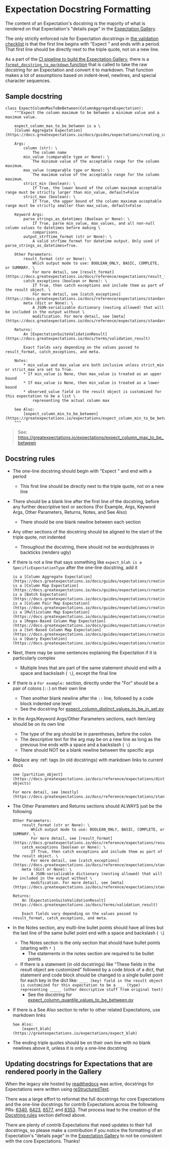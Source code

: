 Expectation Docstring Formatting
================================

The content of an Expectation's docstring is the majority of what is rendered on that Expectation's "details page" in the [Expectation Gallery](https://greatexpectations.io/expectations).

The only strictly enforced rule for Expectation docstrings in [the validation checklist](https://github.com/great-expectations/great_expectations/blob/develop/CONTRIBUTING_EXPECTATIONS.md#generate-the-expectation-validation-checklist) is that the first line begins with "Expect " and ends with a period. That first line should be directly next to the triple quote, not on a new line.

As a part of the [CI pipeline to build the Expectation Gallery](https://github.com/great-expectations/great_expectations/blob/develop/docs/expectation_gallery/1-the-build_gallery.py-script.md#the-build_gallerypy-script-in-ci), there is a [`format_docstring_to_markdown` function](https://github.com/great-expectations/great_expectations/blob/98259c16bd439904da2fd08c2e244b6684821302/assets/scripts/build_gallery.py#L601-L672) that is called to take the raw docstring for an Expectation and convert it to markdown. That function makes a lot of assumptions based on indent-level, newlines, and special character sequences.

## Sample docstring

```
class ExpectColumnMaxToBeBetween(ColumnAggregateExpectation):
    """Expect the column maximum to be between a minimum value and a maximum value.

    expect_column_max_to_be_between is a \
    [Column Aggregate Expectation](https://docs.greatexpectations.io/docs/guides/expectations/creating_custom_expectations/how_to_create_custom_column_aggregate_expectations)

    Args:
        column (str): \
            The column name
        min_value (comparable type or None): \
            The minimum value of the acceptable range for the column maximum.
        max_value (comparable type or None): \
            The maximum value of the acceptable range for the column maximum.
        strict_min (boolean): \
            If True, the lower bound of the column maximum acceptable range must be strictly larger than min_value, default=False
        strict_max (boolean): \
            If True, the upper bound of the column maximum acceptable range must be strictly smaller than max_value, default=False

    Keyword Args:
        parse_strings_as_datetimes (Boolean or None): \
            If True, parse min_value, max_values, and all non-null column values to datetimes before making \
            comparisons.
        output_strftime_format (str or None): \
            A valid strfime format for datetime output. Only used if parse_strings_as_datetimes=True.

    Other Parameters:
        result_format (str or None): \
            Which output mode to use: BOOLEAN_ONLY, BASIC, COMPLETE, or SUMMARY. \
            For more detail, see [result_format](https://docs.greatexpectations.io/docs/reference/expectations/result_format).
        catch_exceptions (boolean or None): \
            If True, then catch exceptions and include them as part of the result object. \
            For more detail, see [catch_exceptions](https://docs.greatexpectations.io/docs/reference/expectations/standard_arguments/#catch_exceptions).
        meta (dict or None): \
            A JSON-serializable dictionary (nesting allowed) that will be included in the output without \
            modification. For more detail, see [meta](https://docs.greatexpectations.io/docs/reference/expectations/standard_arguments/#meta).

    Returns:
        An [ExpectationSuiteValidationResult](https://docs.greatexpectations.io/docs/terms/validation_result)

        Exact fields vary depending on the values passed to result_format, catch_exceptions, and meta.

    Notes:
        * min_value and max_value are both inclusive unless strict_min or strict_max are set to True.
        * If min_value is None, then max_value is treated as an upper bound
        * If max_value is None, then min_value is treated as a lower bound
        * observed_value field in the result object is customized for this expectation to be a list \
            representing the actual column max

    See Also:
        [expect_column_min_to_be_between](https://greatexpectations.io/expectations/expect_column_min_to_be_between)
    """
```

> See: <https://greatexpectations.io/expectations/expect_column_max_to_be_between>

## Docstring rules

- The one-line docstring should begin with "Expect " and end with a period
    - This first line should be directly next to the triple quote, not on a new line
- There should be a blank line after the first line of the docstring, before any further descriptive text or sections (For Example, Args, Keyword Args, Other Parameters, Returns, Notes, and See Also)
    - There should be one blank newline between each section
- Any other sections of the docstring should be aligned to the start of the triple quote, not indented
    - Throughout the docstring, there should not be words/phrases in backticks (renders ugly)
- If there is not a line that says something like `expect_blah is a SpecificExpectationType` after the one-line docstring, add it

    ```
    is a [Column Aggregate Expectation](https://docs.greatexpectations.io/docs/guides/expectations/creating_custom_expectations/how_to_create_custom_column_aggregate_expectations).
    is a [Column Map Expectation](https://docs.greatexpectations.io/docs/guides/expectations/creating_custom_expectations/how_to_create_custom_column_map_expectations).
    is a [Batch Expectation](https://docs.greatexpectations.io/docs/guides/expectations/creating_custom_expectations/how_to_create_custom_batch_expectations).
    is a [Column Pair Map Expectation](https://docs.greatexpectations.io/docs/guides/expectations/creating_custom_expectations/how_to_create_custom_column_pair_map_expectations).
    is a [Multicolumn Map Expectation](https://docs.greatexpectations.io/docs/guides/expectations/creating_custom_expectations/how_to_create_custom_multicolumn_map_expectations).
    is a [Regex-Based Column Map Expectation](https://docs.greatexpectations.io/docs/guides/expectations/creating_custom_expectations/how_to_create_custom_regex_based_column_map_expectations).
    is a [Set-Based Column Map Expectation](https://docs.greatexpectations.io/docs/guides/expectations/creating_custom_expectations/how_to_create_custom_set_based_column_map_expectations).
    is a [Query Expectation](https://docs.greatexpectations.io/docs/guides/expectations/creating_custom_expectations/how_to_create_custom_query_expectations).
    ```
- Next, there may be some sentences explaining the Expectation if it is particularly complex
    - Multiple lines that are part of the same statement should end with a space and backslash (` \`), except the final line
- If there is a `For example:` section, directly under the "For" should be a pair of colons (`::`) on their own line
    - Then another blank newline after the `::` line, followed by a code block indented one level
    - See the docstring for [expect_column_distinct_values_to_be_in_set.py](https://github.com/great-expectations/great_expectations/blob/230392da481dc1eef26064e0523a29e7011b3b3c/great_expectations/expectations/core/expect_column_distinct_values_to_be_in_set.py#L47-L76)
- In the Args/Keyword Args/Other Parameters sections, each item/arg should be on its own line
    - The type of the arg should be in parentheses, before the colon
    - The descriptive text for the arg may be on a new line as long as the previous line ends with a space and a backslash (` \`)
    - There should NOT be a blank newline between the specific args
- Replace any :ref: tags (in old docstrings) with markdown links to current docs

    ```
    see [partition_object](https://docs.greatexpectations.io/docs/reference/expectations/distributional_expectations/#partition-objects)

    For more detail, see [mostly](https://docs.greatexpectations.io/docs/reference/expectations/standard_arguments/#mostly).
    ```
- The Other Parameters and Returns sections should ALWAYS just be the following

    ```
    Other Parameters:
        result_format (str or None): \
            Which output mode to use: BOOLEAN_ONLY, BASIC, COMPLETE, or SUMMARY. \
            For more detail, see [result_format](https://docs.greatexpectations.io/docs/reference/expectations/result_format).
        catch_exceptions (boolean or None): \
            If True, then catch exceptions and include them as part of the result object. \
            For more detail, see [catch_exceptions](https://docs.greatexpectations.io/docs/reference/expectations/standard_arguments/#catch_exceptions).
        meta (dict or None): \
            A JSON-serializable dictionary (nesting allowed) that will be included in the output without \
            modification. For more detail, see [meta](https://docs.greatexpectations.io/docs/reference/expectations/standard_arguments/#meta).

    Returns:
        An [ExpectationSuiteValidationResult](https://docs.greatexpectations.io/docs/terms/validation_result)

        Exact fields vary depending on the values passed to result_format, catch_exceptions, and meta.
    ```
- In the Notes section, any multi-line bullet points should have all lines but the last line of the same bullet point end with a space and backslash (` \`)
    - The Notes section is the only section that should have bullet points (starting with `* `)
        - The statements in the notes section are required to be bullet points
    - If there is a statement (in old docstrings) like "These fields in the result object are customized" followed by a code block of a dict, that statement and code block should be changed to a single bullet point for each key in the dict like: `____ (key) field in the result object is customized for this expectation to be a ___ (type) representing _____ (other descriptive stuff from original text)`
        - See the docstring for [expect_column_quantile_values_to_be_between.py](https://github.com/great-expectations/great_expectations/blob/230392da481dc1eef26064e0523a29e7011b3b3c/great_expectations/expectations/core/expect_column_quantile_values_to_be_between.py#L130)
- If there is a See Also section to refer to other related Expectations, use markdown links

    ```
    See Also:
        [expect_blah](https://greatexpectations.io/expectations/expect_blah)
    ```
- The ending triple quotes should be on their own line with no blank newlines above it, unless it is only a one-line docstring

## Updating docstrings for Expectations that are rendered poorly in the Gallery

When the legacy site hosted by [readthedocs](https://readthedocs.org) was active, docstrings for Expectations were written using [reStructuredText](https://docutils.sourceforge.io/rst.html).

There was a large effort to reformat the full docstrings for core Expectations and the one-line docstrings for contrib Expectations across the following PRs: [6340](https://github.com/great-expectations/great_expectations/pull/6340), [6423](https://github.com/great-expectations/great_expectations/pull/6423), [6577](https://github.com/great-expectations/great_expectations/pull/6577), and [8353](https://github.com/great-expectations/great_expectations/pull/8353). That process lead to the creation of the [Docstring rules](#docstring-rules) section defined above.

There are plenty of contrib Expectations that need updates to their full docstrings, so please make a contribution if you notice the formatting of an Expectation's "details page" in the [Expectation Gallery](https://greatexpectations.io/expectations) to not be consistent with the core Expectations. Thanks!
